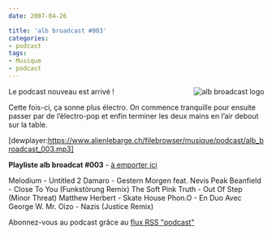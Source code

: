 ```yaml
---
date: 2007-04-26

title: 'alb broadcast #003'
categories:
- podcast
tags:
- Musique
- podcast
---
```

<a title="alb broadcast logo" href="https://dlgjp9x71cipk.cloudfront.net/2007/04/alb-broadcast-logo1.png"><img title="alb broadcast logo" src="https://dlgjp9x71cipk.cloudfront.net/2007/04/alb-broadcast-logo1.miniature.png" alt="alb broadcast logo" align="right" /></a>Le podcast nouveau est arrivé !

Cette fois-ci, ça sonne plus électro. On commence tranquille pour ensuite passer par de l’électro-pop et enfin terminer les deux mains en l’air debout sur la table.

[dewplayer:https://www.alienlebarge.ch/filebrowser/musique/podcast/alb_broadcast_003.mp3]

<!--more-->

<strong>Playliste alb broadcat #003</strong> - <a title="Télécharger alb broadcast #003" href="https://www.alienlebarge.ch/filebrowser/musique/podcast/alb_broadcast_003.mp3">à emporter ici</a>

Melodium - Untitled 2
Damaro - Gestern Morgen feat. Nevis Peak
Beanfield - Close To You (Funkstörung Remix)
The Soft Pink Truth - Out Of Step (Minor Threat)
Matthew Herbert - Skate House
Phon.O - En Duo Avec George W.
Mr. Oizo - Nazis (Justice Remix)

Abonnez-vous au podcast grâce au <a title="Flux RSS Podcast" href="feed://www.alienlebarge.ch/?feed=rss2&amp;category_name=podcast">flux RSS "podcast"</a>
